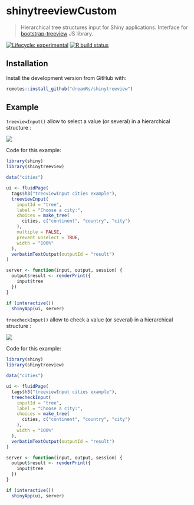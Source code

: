 
# shinytreeviewCustom

> Hierarchical tree structures input for Shiny applications. Interface for [bootstrap-treeview](https://github.com/patternfly/patternfly-bootstrap-treeview) JS library.

<!-- badges: start -->
[![Lifecycle: experimental](https://img.shields.io/badge/lifecycle-experimental-orange.svg)](https://www.tidyverse.org/lifecycle/#experimental)
[![R build status](https://github.com/dreamRs/shinytreeview/workflows/R-CMD-check/badge.svg)](https://github.com/dreamRs/shinytreeview/actions)
<!-- badges: end -->


## Installation

Install the development version from GitHub with:

```r
remotes::install_github("dreamRs/shinytreeview")
```

## Example

`treeviewInput()` allow to select a value (or several) in a hierarchical structure :

![](man/figures/example-treeview.png)

Code for this example:

```r
library(shiny)
library(shinytreeview)

data("cities")

ui <- fluidPage(
  tags$h3("treeviewInput cities example"),
  treeviewInput(
    inputId = "tree",
    label = "Choose a city:",
    choices = make_tree(
      cities, c("continent", "country", "city")
    ),
    multiple = FALSE,
    prevent_unselect = TRUE,
    width = "100%"
  ),
  verbatimTextOutput(outputId = "result")
)

server <- function(input, output, session) {
  output$result <- renderPrint({
    input$tree
  })
}

if (interactive())
  shinyApp(ui, server)
```



`treecheckInput()` allow to check a value (or several) in a hierarchical structure :

![](man/figures/example-treecheck.png)

Code for this example:

```r
library(shiny)
library(shinytreeview)

data("cities")

ui <- fluidPage(
  tags$h3("treeviewInput cities example"),
  treecheckInput(
    inputId = "tree",
    label = "Choose a city:",
    choices = make_tree(
      cities, c("continent", "country", "city")
    ),
    width = "100%"
  ),
  verbatimTextOutput(outputId = "result")
)

server <- function(input, output, session) {
  output$result <- renderPrint({
    input$tree
  })
}

if (interactive())
  shinyApp(ui, server)
```

